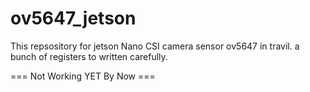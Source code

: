 # ov5647_jetson

This repsository for jetson Nano CSI camera sensor ov5647 in travil.
a bunch of registers to written carefully.

=== Not Working YET By Now ===
